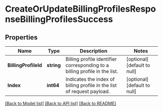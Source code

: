 # CreateOrUpdateBillingProfilesResponseBillingProfilesSuccess

## Properties
Name | Type | Description | Notes
------------ | ------------- | ------------- | -------------
**BillingProfileId** | **string** | Billing profile identifier corresponding to a billing profile in the list. | [optional] [default to null]
**Index** | **int64** | Indicates the index of billing profile in the list of request payload. | [optional] [default to null]

[[Back to Model list]](../README.md#documentation-for-models) [[Back to API list]](../README.md#documentation-for-api-endpoints) [[Back to README]](../README.md)

